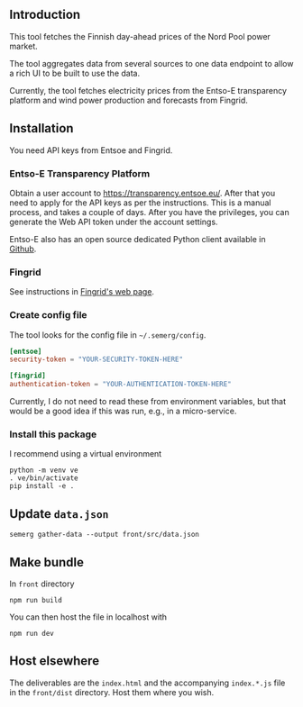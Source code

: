 ## Introduction

This tool fetches the Finnish day-ahead prices of the Nord Pool power market.

The tool aggregates data from several sources to one data endpoint to allow a rich UI to be built to use the data.

Currently, the tool fetches electricity prices from the Entso-E transparency platform and wind power production and forecasts from Fingrid.

## Installation

You need API keys from Entsoe and Fingrid.

### Entso-E Transparency Platform

Obtain a user account to https://transparency.entsoe.eu/. After that you need
to apply for the API keys as per the instructions. This is a manual process,
and takes a couple of days. After you have the 
privileges, you can generate the Web API token under the account settings.

Entso-E also has an open source dedicated Python client available in [Github](https://github.com/EnergieID/entsoe-py).

### Fingrid

See instructions in [Fingrid's web page](https://data.fingrid.fi/en/instructions).

### Create config file

The tool looks for the config file in `~/.semerg/config`.

```toml
[entsoe]
security-token = "YOUR-SECURITY-TOKEN-HERE"

[fingrid]
authentication-token = "YOUR-AUTHENTICATION-TOKEN-HERE"
```

Currently, I do not need to read these from environment variables, but that
would be a good idea if this was run, e.g., in a micro-service.

### Install this package

I recommend using a virtual environment

```shell
python -m venv ve
. ve/bin/activate
pip install -e .
```

## Update `data.json`

```shell
semerg gather-data --output front/src/data.json
```

## Make bundle

In `front` directory

```shell
npm run build
```

You can then host the file in localhost with

```shell
npm run dev
```

## Host elsewhere

The deliverables are the `index.html` and the accompanying `index.*.js` file in the `front/dist` directory. Host them where you wish.
